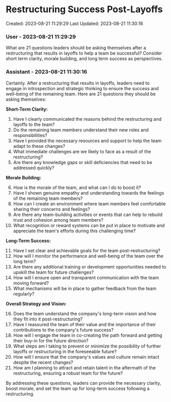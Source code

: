 # Restructuring Success Post-Layoffs

Created: 2023-08-21 11:29:29
Last Updated: 2023-08-21 11:30:16

### User - 2023-08-21 11:29:29

What are 21 questions leaders should be asking themselves after a restructuring that results in layoffs to help a team be successful? Consider short term clarity, morale building, and long term success as perspectives. 

### Assistant - 2023-08-21 11:30:16

Certainly. After a restructuring that results in layoffs, leaders need to engage in introspection and strategic thinking to ensure the success and well-being of the remaining team. Here are 21 questions they should be asking themselves:

**Short-Term Clarity:**

1. Have I clearly communicated the reasons behind the restructuring and layoffs to the team?
2. Do the remaining team members understand their new roles and responsibilities?
3. Have I provided the necessary resources and support to help the team adapt to these changes?
4. What immediate challenges are we likely to face as a result of the restructuring?
5. Are there any knowledge gaps or skill deficiencies that need to be addressed quickly?

**Morale Building:**

6. How is the morale of the team, and what can I do to boost it?
7. Have I shown genuine empathy and understanding towards the feelings of the remaining team members?
8. How can I create an environment where team members feel comfortable sharing their concerns and feelings?
9. Are there any team-building activities or events that can help to rebuild trust and cohesion among team members?
10. What recognition or reward systems can be put in place to motivate and appreciate the team's efforts during this challenging time?

**Long-Term Success:**

11. Have I set clear and achievable goals for the team post-restructuring?
12. How will I monitor the performance and well-being of the team over the long term?
13. Are there any additional training or development opportunities needed to upskill the team for future challenges?
14. How will I ensure open and transparent communication with the team moving forward?
15. What mechanisms will be in place to gather feedback from the team regularly?

**Overall Strategy and Vision:**

16. Does the team understand the company's long-term vision and how they fit into it post-restructuring?
17. Have I reassured the team of their value and the importance of their contributions to the company's future success?
18. How will I engage the team in co-creating the path forward and getting their buy-in for the future direction?
19. What steps am I taking to prevent or minimize the possibility of further layoffs or restructuring in the foreseeable future?
20. How will I ensure that the company's values and culture remain intact despite the recent changes?
21. How am I planning to attract and retain talent in the aftermath of the restructuring, ensuring a robust team for the future?

By addressing these questions, leaders can provide the necessary clarity, boost morale, and set the team up for long-term success following a restructuring.

